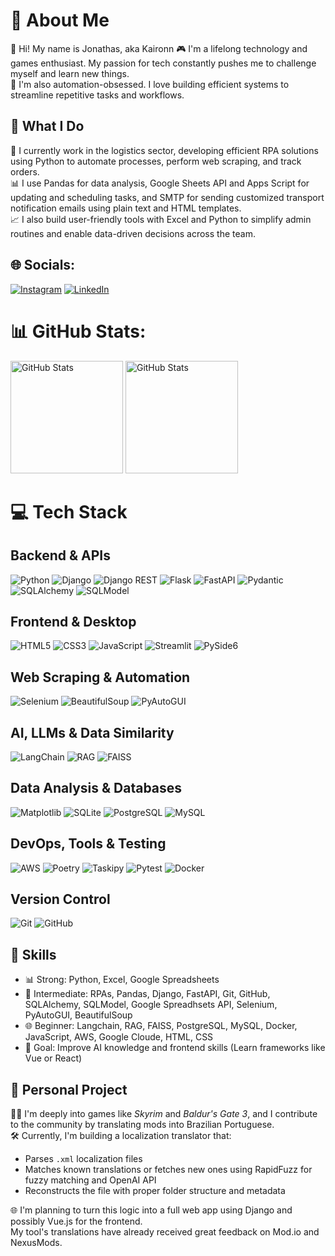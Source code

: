 # 💫 About Me

👋 Hi! My name is Jonathas, aka Kaironn
🎮 I'm a lifelong technology and games enthusiast. My passion for tech constantly pushes me to challenge myself and learn new things.  
🤖 I'm also automation-obsessed. I love building efficient systems to streamline repetitive tasks and workflows.

## 💼 What I Do

🚚 I currently work in the logistics sector, developing efficient RPA solutions using Python to automate processes, perform web scraping, and track orders.  
📊 I use Pandas for data analysis, Google Sheets API and Apps Script for updating and scheduling tasks, and SMTP for sending customized transport notification emails using plain text and HTML templates.  
📈 I also build user-friendly tools with Excel and Python to simplify admin routines and enable data-driven decisions across the team.

## 🌐 Socials:
[![Instagram](https://img.shields.io/badge/Instagram-%23E4405F.svg?logo=Instagram&logoColor=white)](https://instagram.com/kaironn2) 
[![LinkedIn](https://img.shields.io/badge/LinkedIn-%230077B5.svg?logo=linkedin&logoColor=white)](https://linkedin.com/in/kaironn2)


# 📊 GitHub Stats:
<div>
  <img 
    alt="GitHub Stats" 
    height="180" 
    src="https://github-readme-stats.vercel.app/api?username=Kaironn2&show_icons=true&theme=tokyonight&include_all_commits=true&locale=en" 
  />
  <img 
    alt="GitHub Stats" 
    height="180" 
    src="https://github-readme-stats.vercel.app/api/top-langs/?username=Kaironn2&theme=tokyonight&layout=compact&custom_title=Languages&langs_count=9" 
  />
</div>


# 💻 Tech Stack

## Backend & APIs  
![Python](https://img.shields.io/badge/python-3670A0?style=for-the-badge&logo=python&logoColor=ffdd54)
![Django](https://img.shields.io/badge/django-%23092E20.svg?style=for-the-badge&logo=django&logoColor=white)
![Django REST](https://img.shields.io/badge/django%20rest%20framework-%23EE4C2C.svg?style=for-the-badge&logo=django&logoColor=white)
![Flask](https://img.shields.io/badge/flask-%23000.svg?style=for-the-badge&logo=flask&logoColor=white)
![FastAPI](https://img.shields.io/badge/FastAPI-005571?style=for-the-badge&logo=fastapi)
![Pydantic](https://img.shields.io/badge/Pydantic-2A6DB0?style=for-the-badge)
![SQLAlchemy](https://img.shields.io/badge/SQLAlchemy-2F2F2F?style=for-the-badge&logo=python&logoColor=white)
![SQLModel](https://img.shields.io/badge/SQLModel-8E2E84?style=for-the-badge&logo=python&logoColor=white)

## Frontend & Desktop  
![HTML5](https://img.shields.io/badge/html5-%23E34F26.svg?style=for-the-badge&logo=html5&logoColor=white)
![CSS3](https://img.shields.io/badge/css3-%231572B6.svg?style=for-the-badge&logo=css3&logoColor=white)
![JavaScript](https://img.shields.io/badge/javascript-%23323330.svg?style=for-the-badge&logo=javascript&logoColor=%23F7DF1E)
![Streamlit](https://img.shields.io/badge/Streamlit-%23FE4B4B.svg?style=for-the-badge&logo=streamlit&logoColor=white)
![PySide6](https://img.shields.io/badge/PySide6-%23222222.svg?style=for-the-badge&logo=qt&logoColor=white)

## Web Scraping & Automation  
![Selenium](https://img.shields.io/badge/selenium-%2343B02A.svg?style=for-the-badge&logo=selenium&logoColor=white)
![BeautifulSoup](https://img.shields.io/badge/BeautifulSoup-4B0082?style=for-the-badge&logo=python&logoColor=white)
![PyAutoGUI](https://img.shields.io/badge/pyautogui-%2300BFFF.svg?style=for-the-badge&logo=python&logoColor=white)

## AI, LLMs & Data Similarity  
![LangChain](https://img.shields.io/badge/LangChain-%23000000.svg?style=for-the-badge&logoColor=white)
![RAG](https://img.shields.io/badge/RAG-%234B0082.svg?style=for-the-badge&logo=OpenAI&logoColor=white)
![FAISS](https://img.shields.io/badge/FAISS-%230A6EBD.svg?style=for-the-badge&logo=facebook&logoColor=white)

## Data Analysis & Databases
![Matplotlib](https://img.shields.io/badge/Matplotlib-%23ffffff.svg?style=for-the-badge&logo=Matplotlib&logoColor=black)
![SQLite](https://img.shields.io/badge/sqlite-%2307405e.svg?style=for-the-badge&logo=sqlite&logoColor=white)
![PostgreSQL](https://img.shields.io/badge/postgres-%23316192.svg?style=for-the-badge&logo=postgresql&logoColor=white)
![MySQL](https://img.shields.io/badge/mysql-4479A1.svg?style=for-the-badge&logo=mysql&logoColor=white)

## DevOps, Tools & Testing  
![AWS](https://img.shields.io/badge/AWS-%23FF9900.svg?style=for-the-badge&logo=amazon-aws&logoColor=white)
![Poetry](https://img.shields.io/badge/Poetry-1C1C1C?style=for-the-badge&logo=python&logoColor=white)
![Taskipy](https://img.shields.io/badge/taskipy-%23323330.svg?style=for-the-badge&logo=python&logoColor=white)
![Pytest](https://img.shields.io/badge/pytest-%230A9EDC.svg?style=for-the-badge&logo=pytest&logoColor=white)
![Docker](https://img.shields.io/badge/Docker-2496ED?style=for-the-badge&logo=docker&logoColor=white)

## Version Control  
![Git](https://img.shields.io/badge/git-%23F05033.svg?style=for-the-badge&logo=git&logoColor=white)
![GitHub](https://img.shields.io/badge/github-%23121011.svg?style=for-the-badge&logo=github&logoColor=white)


## 🧠 Skills

- 📊 Strong: Python, Excel, Google Spreadsheets
- 🐍 Intermediate: RPAs, Pandas, Django, FastAPI, Git, GitHub, SQLAlchemy, SQLModel, Google Spreadhsets API, Selenium, PyAutoGUI, BeautifulSoup
- 🌐 Beginner: Langchain, RAG, FAISS, PostgreSQL, MySQL, Docker, JavaScript, AWS, Google Cloude, HTML, CSS
- 🎯 Goal: Improve AI knowledge and frontend skills (Learn frameworks like Vue or React)

## 🧪 Personal Project

🧙‍♂️ I'm deeply into games like *Skyrim* and *Baldur's Gate 3*, and I contribute to the community by translating mods into Brazilian Portuguese.  
🛠️ Currently, I'm building a localization translator that:
- Parses `.xml` localization files  
- Matches known translations or fetches new ones using RapidFuzz for fuzzy matching and OpenAI API  
- Reconstructs the file with proper folder structure and metadata  

🌐 I'm planning to turn this logic into a full web app using Django and possibly Vue.js for the frontend.  
My tool's translations have already received great feedback on Mod.io and NexusMods.
